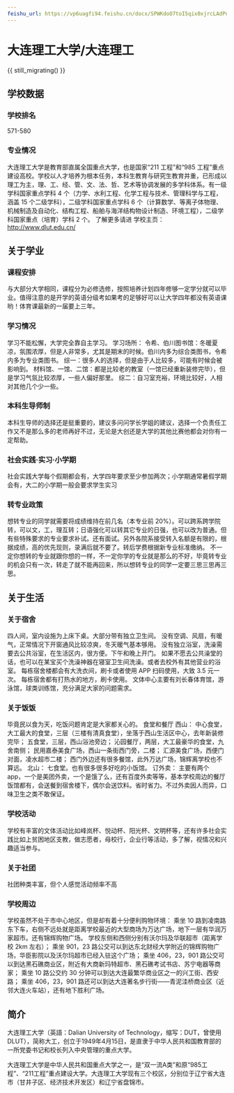 ```yaml
---
feishu_url: https://vp6uagfi94.feishu.cn/docx/SPWKdoO7toI5qix0xjrcLAdPnAg
---
```


# 大连理工大学/大连理工

{{ still_migrating() }}

## 学校数据

### 学校排名

571-580

### 专业情况

大连理工大学是教育部直属全国重点大学，也是国家“211 工程”和“985 工程”重点建设高校。学校以人才培养为根本任务，本科生教育与研究生教育并重，已形成以理工为主，理、工、经、管、文、法、哲、艺术等协调发展的多学科体系。有一级学科国家重点学科 4 个（力学、水利工程、化学工程与技术、管理科学与工程，涵盖 15 个二级学科），二级学科国家重点学科 6 个（计算数学、等离子体物理、机械制造及自动化、结构工程、船舶与海洋结构物设计制造、环境工程），二级学科国家重点（培育）学科 2 个。
了解更多请进
学校主页：http://www.dlut.edu.cn/

## 关于学业

### 课程安排

与大部分大学相同，课程分为必修选修，按照培养计划四年修够一定学分就可以毕业。值得注意的是开学的英语分级考如果考的足够好可以让大学四年都没有英语课哟！体育课最新的一届要上三年。

### 学习情况

学习不能松懈，大学完全靠自主学习。
学习场所：
令希、伯川图书馆：冬暖夏凉，氛围浓厚，但是人非常多，尤其是期末的时候。伯川内多为综合类图书，令希内多为专业类图书。
综一：很多人的选择，但是由于人比较多，可能有时候会被影响到。
材料馆、一馆、二馆：都是比较老的教室（一馆已经重新装修完毕），但是学习气氛比较浓厚，一些人偏好那里。
综二：自习室充裕，环境比较好，人相对其他几个少一些。

### 本科生导师制

本科生导师的选择还是挺重要的，建议多问问学长学姐的建议，选择一个负责任工作又不是那么多的老师再好不过，无论是大创还是大学的其他比赛他都会对你有一定帮助。

### 社会实践·实习·小学期

社会实践大学每个假期都会有，大学四年要求至少参加两次；小学期通常暑假学期会有，大二的小学期一般会要求学生实习

### 转专业政策

想转专业的同学就需要将成绩维持在前几名（本专业前 20%）。可以跨系跨学院转，可以文，工，理互转；日语强化可以转其它专业的日强，也可以改为普通。但有些特殊要求的专业要求补试。还有面试。另外各院系接受转入名额是有限的，根据成绩，高的优先现则，录满后就不要了。转后学费根据新专业标准缴纳。
不一定你想转的专业就跟你想的一样，不一定你学的专业就是那么的不好，毕竟转专业的机会只有一次，转走了就不能再回来，所以想转专业的同学一定要三思三思再三思。

## 关于生活

### 关于宿舍

四人间，室内设施为上床下桌。大部分带有独立卫生间。
没有空调、风扇，有暖气，正常情况下开窗通风比较凉爽，冬天暖气基本够用。
没有独立浴室，洗澡需要去公共浴室，在生活区内，很方便。下午和晚上开门。
如果不愿去公共澡堂的话，也可以在某宝买个洗澡神器在寝室卫生间洗澡。或者去校外有其他营业的浴室。
每栋宿舍楼都会有大洗衣间，刷卡或者使用 APP 扫码使用，大致 3.5 元一次。
每栋宿舍都有打热水的地方，刷卡使用。
文体中心主要有刘长春体育馆，游泳馆，球类训练馆，充分满足大家的问题需求。

### 关于饭饭

毕竟民以食为天，吃饭问题肯定是大家都关心的。
食堂和餐厅
西山：
中心食堂，大工最大的食堂，三层（三楼有清真食堂），坐落于西山生活区中心，去年新装修完毕；
五食堂，三层，西山浴池旁边；
沁园餐厅，两层，大工最豪华的食堂，九舍南侧；
民用嘉泰美食广场，西山一条街西门旁，二楼；
汇源美食广场，西便门对面，凌水超市二楼；
西门外边还有很多餐馆，此外万达广场，锦辉离学校也不算远。
北山：
七食堂。也有很多很多好吃的小饭馆。
订外卖：
主要有两个 app，一个是美团外卖，一个是饿了么，还有百度外卖等等，基本学校周边的餐厅饭馆都有，会送餐到宿舍楼下，偶尔会送饮料。省时省力。不过外卖因人而异，口味卫生之类不敢保证。

### 学校活动

学校有丰富的文体活动比如峰岚杯、悦动杯、阳光杯、文明杯等，还有许多社会实践比如上贫困地区支教，做志愿者，母校行，企业行等活动，多了解，视情况和兴趣适当参与。

### 关于社团

社团种类丰富，但个人感觉活动频率不高

### 学校周边

学校虽然不处于市中心地区，但是却有着十分便利购物环境：
乘坐 10 路到凌南路东下车，右侧不远处就是距离学校最近的大型商场为万达广场，地下一层有华润万家超市。还有锦辉购物广场。
学校东侧和西侧分别有沃尔玛及华联超市（距离学校 2km 左右）；
乘坐 901，23 路公交可以到达东北财经大学附近的锦辉购物广场，华臣影院以及沃尔玛超市已经入驻这个广场；
乘坐 406，23，901 路公交可以到达黑石礁商业区，附近有大商新玛特超市、黑石礁考试书店、苏宁电器等商家；
乘坐 10 路公交约 30 分钟可以到达大连最繁华商业区之一的兴工街、西安路；
乘坐 406，23，901 路还可以到达大连著名步行街——青泥洼桥商业区（近邻大连火车站），还有地下胜利广场。

## 简介

大连理工大学（英語：Dalian University of Technology，缩写：DUT，曾使用DLUT），简称大工，创立于1949年4月15日，是直隶于中华人民共和国教育部的一所党委书记和校长列入中央管理的重点大学。

大连理工大学是中华人民共和国重点大学之一，是“双一流A类”和原“985工程”、“211工程”重点建设大学。大连理工大学现有三个校区，分别位于辽宁省大连市（甘井子区、经济技术开发区）和辽宁省盘锦市。
